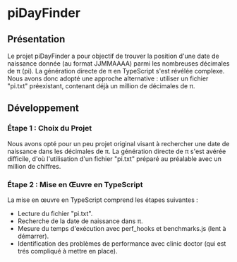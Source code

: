 # piDayFinder

## Présentation

Le projet piDayFinder a pour objectif de trouver la position d'une date de naissance donnée (au format JJMMAAAA) parmi les nombreuses décimales de π (pi). La génération directe de π en TypeScript s'est révélée complexe. Nous avons donc adopté une approche alternative : utiliser un fichier "pi.txt" préexistant, contenant déjà un million de décimales de π.

## Développement

### Étape 1 : Choix du Projet

Nous avons opté pour un peu projet original visant à rechercher une date de naissance dans les décimales de π. La génération directe de π s'est avérée difficile, d'où l'utilisation d'un fichier "pi.txt" préparé au préalable avec un million de chiffres.

### Étape 2 : Mise en Œuvre en TypeScript

La mise en œuvre en TypeScript comprend les étapes suivantes :
- Lecture du fichier "pi.txt".
- Recherche de la date de naissance dans π.
- Mesure du temps d'exécution avec perf_hooks et benchmarks.js (lent à démarrer).
- Identification des problèmes de performance avec clinic doctor (qui est trés compliqué à mettre en place).
